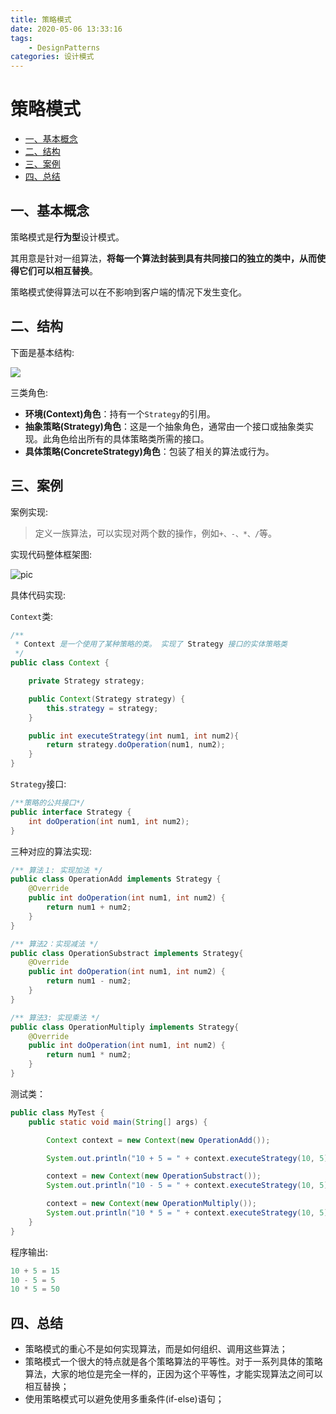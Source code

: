 ```yaml
---
title: 策略模式
date: 2020-05-06 13:33:16
tags: 
    - DesignPatterns
categories: 设计模式
---
```

# 策略模式

* [一、基本概念](#一基本概念)
* [二、结构](#二结构)
* [三、案例](#三案例)
* [四、总结](#四总结)

## 一、基本概念

策略模式是**行为型**设计模式。

其用意是针对一组算法，**将每一个算法封装到具有共同接口的独立的类中，从而使得它们可以相互替换**。

策略模式使得算法可以在不影响到客户端的情况下发生变化。

## 二、结构

下面是基本结构:

![](images/01_stratgy_01.png)

三类角色:

* **环境(Context)角色**：持有一个`Strategy`的引用。
* **抽象策略(Strategy)角色**：这是一个抽象角色，通常由一个接口或抽象类实现。此角色给出所有的具体策略类所需的接口。
* **具体策略(ConcreteStrategy)角色**：包装了相关的算法或行为。

## 三、案例

案例实现:

> 定义一族算法，可以实现对两个数的操作，例如`+、-、*、/`等。

实现代码整体框架图:

![pic](images/01_stratgy_02.png)

具体代码实现:

`Context`类:

```java
/**
 * Context 是一个使用了某种策略的类。 实现了 Strategy 接口的实体策略类
 */
public class Context {

    private Strategy strategy;

    public Context(Strategy strategy) {
        this.strategy = strategy;
    }

    public int executeStrategy(int num1, int num2){
        return strategy.doOperation(num1, num2);
    }
}
```

`Strategy`接口:

```java
/**策略的公共接口*/
public interface Strategy {
    int doOperation(int num1, int num2);
}
```

三种对应的算法实现:

```java
/** 算法１: 实现加法 */
public class OperationAdd implements Strategy {
    @Override
    public int doOperation(int num1, int num2) {
        return num1 + num2;
    }
}
```

```java
/** 算法2：实现减法 */
public class OperationSubstract implements Strategy{
    @Override
    public int doOperation(int num1, int num2) {
        return num1 - num2;
    }
}
```

```java
/** 算法3: 实现乘法 */
public class OperationMultiply implements Strategy{
    @Override
    public int doOperation(int num1, int num2) {
        return num1 * num2;
    }
}
```

测试类：

```java
public class MyTest {
    public static void main(String[] args) {

        Context context = new Context(new OperationAdd());

        System.out.println("10 + 5 = " + context.executeStrategy(10, 5));

        context = new Context(new OperationSubstract());
        System.out.println("10 - 5 = " + context.executeStrategy(10, 5));

        context = new Context(new OperationMultiply());
        System.out.println("10 * 5 = " + context.executeStrategy(10, 5));
    }
}
```

程序输出:

```java
10 + 5 = 15
10 - 5 = 5
10 * 5 = 50
```

## 四、总结

* 策略模式的重心不是如何实现算法，而是如何组织、调用这些算法；
* 策略模式一个很大的特点就是各个策略算法的平等性。对于一系列具体的策略算法，大家的地位是完全一样的，正因为这个平等性，才能实现算法之间可以相互替换；
* 使用策略模式可以避免使用多重条件(if-else)语句；